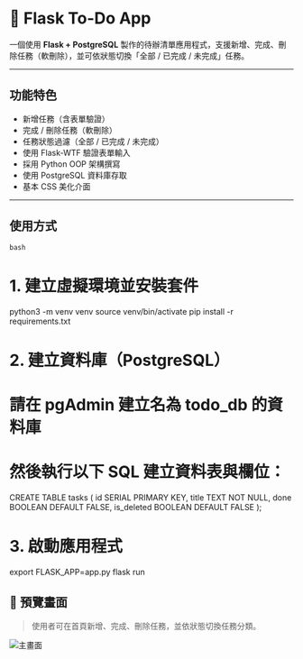 # 📝 Flask To-Do App

一個使用 **Flask + PostgreSQL** 製作的待辦清單應用程式，支援新增、完成、刪除任務（軟刪除），並可依狀態切換「全部 / 已完成 / 未完成」任務。

---

##  功能特色

-  新增任務（含表單驗證）
-  完成 / 刪除任務（軟刪除）
-  任務狀態過濾（全部 / 已完成 / 未完成）
-  使用 Flask-WTF 驗證表單輸入
-  採用 Python OOP 架構撰寫
-  使用 PostgreSQL 資料庫存取
-  基本 CSS 美化介面

---

##  使用方式

```bash```
# 1. 建立虛擬環境並安裝套件
python3 -m venv venv
source venv/bin/activate
pip install -r requirements.txt

# 2. 建立資料庫（PostgreSQL）
# 請在 pgAdmin 建立名為 todo_db 的資料庫
# 然後執行以下 SQL 建立資料表與欄位：

CREATE TABLE tasks (
    id SERIAL PRIMARY KEY,
    title TEXT NOT NULL,
    done BOOLEAN DEFAULT FALSE,
    is_deleted BOOLEAN DEFAULT FALSE
);

# 3. 啟動應用程式
export FLASK_APP=app.py
flask run


## 📸 預覽畫面

> 使用者可在首頁新增、完成、刪除任務，並依狀態切換任務分類。

![主畫面](screenshots/home.png)
